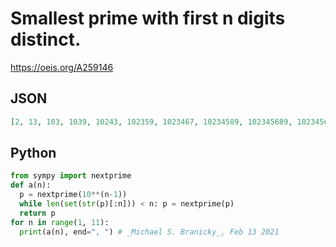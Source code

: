 # Smallest prime with first n digits distinct\.
https://oeis.org/A259146
## JSON
```JSON
[2, 13, 103, 1039, 10243, 102359, 1023467, 10234589, 102345689, 10234567897]
```
## Python
```Python
from sympy import nextprime
def a(n):
  p = nextprime(10**(n-1))
  while len(set(str(p)[:n])) < n: p = nextprime(p)
  return p
for n in range(1, 11):
  print(a(n), end=", ") # _Michael S. Branicky_, Feb 13 2021
```
